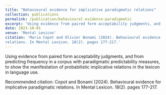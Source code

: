 ```yaml
---
title: "Behavioural evidence for implicative paradigmatic relations"
collection: publications
permalink: /publication/behavioural-evidence-paradigmatic
excerpt: 'Using evidence from paired form acceptability judgments, and from predicting frequency in a corpus with paradigmatic predictability measures, to show the manifestation of probabilistic implicative relations in the lexicon in language use. '
date: 2023-10-01
venue: 'Mental Lexicon'
citation: 'Maria Copot and Olivier Bonami (2024). Behavioural evidence for implicative paradigmatic
relations. In Mental Lexicon. 18(2). pages 177-217.'
---
```

Using evidence from paired form acceptability judgments, and from predicting frequency in a corpus with paradigmatic predictability measures, to show the manifestation of probabilistic implicative relations in the lexicon in language use. 

Recommended citation: Copot and Bonami (2024). Behavioural evidence for implicative paradigmatic
relations. In Mental Lexicon. 18(2). pages 177-217.